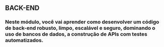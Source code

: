 <h2>
 BACK-END
 </h2>
 <h3> 
 Neste módulo, você vai aprender como desenvolver um código de back-end robusto, limpo, escalável e seguro, dominando o uso de bancos de dados, a construção de APIs com testes automatizados.
 </h3>